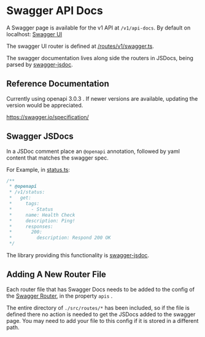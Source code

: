 # Swagger API Docs

A Swagger page is available for the v1 API at `/v1/api-docs`. By default on localhost: [Swagger UI](http://localhost:3344/v1/api-docs)

The swagger UI router is defined at [/routes/v1/swagger.ts](../../src/routes/v1/swagger.ts).

The swagger documentation lives along side the routers in JSDocs, being parsed by [swagger-jsdoc](https://www.npmjs.com/package/swagger-jsdoc).

## Reference Documentation

Currently using openapi 3.0.3 . If newer versions are available, updating the version would be appreciated.

https://swagger.io/specification/

## Swagger JSDocs

In a JSDoc comment place an `@openapi` annotation, followed by yaml content that matches the swagger spec.

For Example, in [status.ts](../../src/routes/v1/status.ts):
```ts
/**
 * @openapi
 * /v1/status:
 *   get:
 *     tags:
 *       - Status
 *     name: Health Check
 *     description: Ping!
 *     responses:
 *       200:
 *         description: Respond 200 OK
 */
```

The library providing this functionality is [swagger-jsdoc](https://www.npmjs.com/package/swagger-jsdoc).

## Adding A New Router File

Each router file that has Swagger Docs needs to be added to the config of the [Swagger Router](../../src/routes/v1/swagger.ts), in the property `apis` . 

The entire directory of `./src/routes/*` has been included, so if the file is defined there no action is needed to get the JSDocs added to the swagger page. You may need to add your file to this config if it is stored in a different path.
